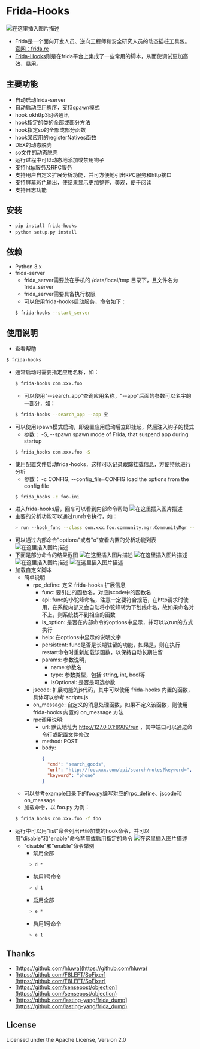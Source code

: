 Frida-Hooks
========
![在这里插入图片描述](https://github.com/softice70/frida-hooks/blob/main/pics/banner.jpg)
- Frida是一个面向开发人员、逆向工程师和安全研究人员的动态插桩工具包。[官网：frida.re](https://github.com/frida/frida)
- [Frida-Hooks](https://github.com/softice70/frida-hooks)则是在frida平台上集成了一些常用的脚本，从而使调试更加高效、易用。

主要功能
--------
- 自动启动frida-server
- 自动启动应用程序，支持spawn模式
- hook okhttp3网络通讯
- hook指定的类的全部或部分方法
- hook指定so的全部或部分函数
- hook某应用的registerNatives函数
- DEX的动态脱壳
- so文件的动态脱壳
- 运行过程中可以动态地添加或禁用钩子
- 支持http服务及RPC服务 
- 支持用户自定义扩展分析功能，并可方便地引出RPC服务和http接口 
- 支持屏幕彩色输出，使结果显示更加整齐、美观，便于阅读
- 支持日志功能


安装
------------

* `pip install frida-hooks`
* `python setup.py install`

依赖
------------
- Python 3.x 
- frida-server
  - frida_server需要放在手机的 /data/local/tmp 目录下，且文件名为 frida_server
  - frida_server需要具备执行权限
  - 可以使用frida-hooks启动服务，命令如下： 
  ```bash
  $ frida-hooks --start_server
  ```

使用说明
------------
- 查看帮助
```bash
$ frida-hooks
```
- 通常启动时需要指定应用名称，如：
  ```bash
  $ frida-hooks com.xxx.foo
  ```
  - 可以使用"--search_app"查询应用名称，"--app"后面的参数可以名字的一部分，如：
  ```bash
  $ frida-hooks --search_app --app 宝
  ```
- 可以使用spawn模式启动，即设置应用启动后立即挂起，然后注入钩子的模式
    - 参数：  -S, --spawn         spawn mode of Frida, that suspend app during startup
    ```bash
    $ frida_hooks com.xxx.foo -S
    ```
- 使用配置文件启动frida-hooks，这样可以记录跟踪挂载信息，方便持续进行分析
    - 参数：   -c CONFIG, --config_file=CONFIG         load the options from the config file
    ```bash
    $ frida_hooks -c foo.ini
    ```
- 进入frida-hooks后，回车可以看到内部命令帮助
![在这里插入图片描述](https://github.com/softice70/frida-hooks/blob/main/pics/internalhelp.jpg)
- 主要的分析功能可以通过run命令执行，如：
    ```bash
    > run --hook_func --class com.xxx.foo.community.mgr.CommunityMgr --func requestCommunitySearch
    ```
- 可以通过内部命令"options"或者"o"查看内置的分析功能列表
![在这里插入图片描述](https://github.com/softice70/frida-hooks/blob/main/pics/cmds.jpg)
- 下面是部分命令的结果截图
![在这里插入图片描述](https://github.com/softice70/frida-hooks/blob/main/pics/demo1.jpg)
![在这里插入图片描述](https://github.com/softice70/frida-hooks/blob/main/pics/demo2.jpg)
![在这里插入图片描述](https://github.com/softice70/frida-hooks/blob/main/pics/demo3.jpg)
![在这里插入图片描述](https://github.com/softice70/frida-hooks/blob/main/pics/demo4.jpg)
- 加载自定义脚本
  - 简单说明
    - rpc_define: 定义 frida-hooks 扩展信息
      - func: 要引出的函数名，对应jscode中的函数名
      - api: func的小驼峰命名，注意一定要符合规范，在http请求时使用，在系统内部又会自动将小驼峰转为下划线命名，故如果命名对不上，则系统找不到相应的函数
      - is_option: 是否在内部命令的options中显示，并可以以run的方式执行
      - help: 在options中显示的说明文字
      - persistent: func是否是长期驻留的功能，如果是，则在执行restart命令时重新加载该函数，以保持自动长期驻留
      - params: 参数说明，
        - name:参数名
        - type: 参数类型，包括 string, int, bool等
        - isOptional: 是否是可选参数
    - jscode: 扩展功能的js代码，其中可以使用 frida-hooks 内置的函数，具体可以参考 scripts.js
    - on_message: 自定义的消息处理函数，如果不定义该函数，则使用 frida-hooks 内置的 on_message 方法
    - rpc调用说明:
      - url: 默认地址为 http://127.0.0.1:8989/run ，其中端口可以通过命令行或配置文件修改
      - method: POST
      - body:
        ```json
        {
          "cmd": "search_goods",
          "url": "http://foo.xxx.com/api/search/notes?keyword=",
          "keyword": "phone"
        }
        ```
  - 可以参考example目录下的foo.py编写对应的rpc_define、jscode和on_message
  - 加载命令，以 foo.py 为例：
  ```bash
  $ frida_hooks com.xxx.foo -f foo 
  ``` 
- 运行中可以用"list"命令列出已经加载的hook命令，并可以用"disable"和"enable"命令禁用或启用指定的命令
![在这里插入图片描述](https://github.com/softice70/frida-hooks/blob/main/pics/demo5.jpg)
  - "disable"和"enable"命令举例
    - 禁用全部
    ```bash
      > d *
    ```
    - 禁用1号命令
    ```bash
      > d 1
    ```
    - 启用全部
    ```bash
      > e *
    ```
    - 启用1号命令
    ```bash
      > e 1
    ```
Thanks
-------
- [https://github.com/hluwa](https://github.com/hluwa)
- [https://github.com/F8LEFT/SoFixer](https://github.com/F8LEFT/SoFixer)
- [https://github.com/sensepost/objection](https://github.com/sensepost/objection)
- [https://github.com/lasting-yang/frida_dump](https://github.com/lasting-yang/frida_dump)

License
-------
Licensed under the Apache License, Version 2.0
